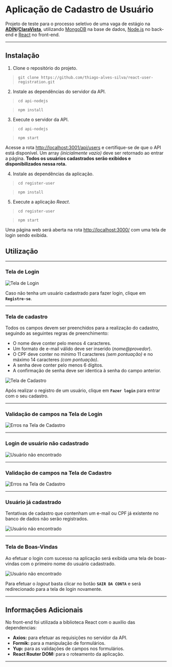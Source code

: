 # Aplicação de Cadastro de Usuário
Projeto de teste para o processo seletivo de uma vaga de estágio na **[ADIN](https://www.adin.com.br/)/[ClaraVista](https://www.claravista.com.br/)**, utilizando [MongoDB](https://www.mongodb.com/) na base de dados, [Node.js](https://nodejs.org/) no back-end e [React](https://pt-br.reactjs.org/) no front-end.
***

## Instalação

1. Clone o repositório do projeto.

>`git clone https://github.com/thiago-alves-silva/react-user-registration.git`

2. Instale as dependências do servidor da API.

>`cd api-nodejs`

>`npm install`

3. Execute o servidor da API.

>`cd api-nodejs`

>`npm start`

Acesse a rota [http://localhost:3001/api/users](http://localhost:3001/api/users) e certifique-se de que o API está disponível. Um array *(inicialmente vazio)* deve ser retornado ao entrar a página. **Todos os usuários cadastrados serão exibidos e disponibilizados nessa rota.**

4. Instale as dependências da aplicação.

>`cd register-user`

>`npm install`

5. Execute a aplicação *React*.

>`cd register-user`

>`npm start`

Uma página web será aberta na rota [http://localhost:3000/](http://localhost:3000/) com uma tela de login sendo exibida.

## Utilização
***

### Tela de Login
![Tela de Login](./readme-images/login-screen.png)

Caso não tenha um usuário cadastrado para fazer login, clique em **`Registre-se`**.
***

### Tela de cadastro
Todos os campos devem ser preenchidos para a realização do cadastro, seguindo as seguintes regras de preenchimento:
* O nome deve conter pelo menos 4 caracteres.
* Um formato de e-mail válido deve ser inserido (*nome@provedor*).
* O CPF deve conter no mínimo 11 caracteres *(sem pontuação)* e no máximo 14 caracteres *(com pontuação)*.
* A senha deve conter pelo menos 6 dígitos.
* A confirmação de senha deve ser identica à senha do campo anterior.

![Tela de Cadastro](./readme-images/register-screen.png)

Após realizar o registro de um usuário, clique em **`Fazer login`** para entrar com o seu cadastro.
***

### Validação de campos na Tela de Login
![Erros na Tela de Cadastro](./readme-images/errors-login-screen.png)
***

### Login de usuário não cadastrado
![Usuário não encontrado](./readme-images/user-not-found.png)
***

### Validação de campos na Tela de Cadastro
![Erros na Tela de Cadastro](./readme-images/errors-register-screen.png)
***

### Usuário já cadastrado
Tentativas de cadastro que contenham um e-mail ou CPF já existente no banco de dados não serão registrados.

![Usuário não encontrado](./readme-images/already-registered.png)
***

### Tela de Boas-Vindas
Ao efetuar o login com sucesso na aplicação será exibida uma tela de boas-vindas com o primeiro nome do usuário cadastrado.

![Usuário não encontrado](./readme-images/welcome-screen.png)

Para efetuar o *logout* basta clicar no botão **`SAIR DA CONTA`** e será redirecionado para a tela de login novamente.
***

## Informações Adicionais
No front-end foi utilizada a biblioteca React com o auxilio das dependencias:
 * **Axios:** para efetuar as requisições no servidor da API.
 * **Formik:** para a manipulação de formulários.
 * **Yup:** para as validações de campos nos formulários.
 * **React Router DOM:** para o roteamento da aplicação.
 
 ***
